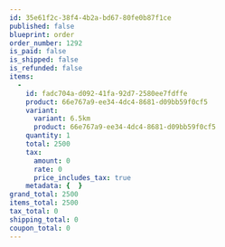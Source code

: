 ```yaml
---
id: 35e61f2c-38f4-4b2a-bd67-80fe0b87f1ce
published: false
blueprint: order
order_number: 1292
is_paid: false
is_shipped: false
is_refunded: false
items:
  -
    id: fadc704a-d092-41fa-92d7-2580ee7fdffe
    product: 66e767a9-ee34-4dc4-8681-d09bb59f0cf5
    variant:
      variant: 6.5km
      product: 66e767a9-ee34-4dc4-8681-d09bb59f0cf5
    quantity: 1
    total: 2500
    tax:
      amount: 0
      rate: 0
      price_includes_tax: true
    metadata: {  }
grand_total: 2500
items_total: 2500
tax_total: 0
shipping_total: 0
coupon_total: 0
---
```


